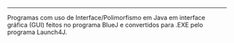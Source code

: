 ---------------------------
Programas com uso de Interface/Polimorfismo em Java em interface gráfica (GUI) feitos no programa BlueJ e convertidos para .EXE pelo programa Launch4J.
